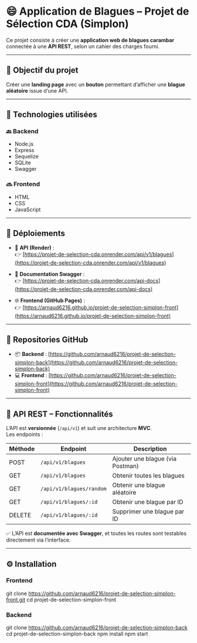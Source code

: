 # 😄 Application de Blagues – Projet de Sélection CDA (Simplon)

Ce projet consiste à créer une **application web de blagues carambar** connectée à une **API REST**, selon un cahier des charges fourni.

---

## 🎯 Objectif du projet

Créer une **landing page** avec un **bouton** permettant d’afficher une **blague aléatoire** issue d’une API.

---

## 🧱 Technologies utilisées

### 🔙 Backend
- Node.js
- Express
- Sequelize
- SQLite
- Swagger 

### 🔜 Frontend
- HTML
- CSS
- JavaScript 

---

## 🔗 Déploiements

- 🚀 **API (Render)** :  
  👉 [https://projet-de-selection-cda.onrender.com/api/v1/blagues](https://projet-de-selection-cda.onrender.com/api/v1/blagues)

- 📄 **Documentation Swagger** :  
  👉 [https://projet-de-selection-cda.onrender.com/api-docs](https://projet-de-selection-cda.onrender.com/api-docs)

- 🌐 **Frontend (GitHub Pages)** :  
  👉 [https://arnaud6216.github.io/projet-de-selection-simplon-front](https://arnaud6216.github.io/projet-de-selection-simplon-front)

---

## 📁 Repositories GitHub

- 📦 **Backend** : [https://github.com/arnaud6216/projet-de-selection-simplon-back](https://github.com/arnaud6216/projet-de-selection-simplon-back)
- 💻 **Frontend** : [https://github.com/arnaud6216/projet-de-selection-simplon-front](https://github.com/arnaud6216/projet-de-selection-simplon-front)

---

## 🔌 API REST – Fonctionnalités

L’API est **versionnée** (`/api/v1`) et suit une architecture **MVC**.  
Les endpoints :

| Méthode | Endpoint                     | Description                      |
|---------|------------------------------|----------------------------------|
| POST    | `/api/v1/blagues`            | Ajouter une blague (via Postman) |
| GET     | `/api/v1/blagues`            | Obtenir toutes les blagues       |
| GET     | `/api/v1/blagues/random`     | Obtenir une blague aléatoire     |
| GET     | `/api/v1/blagues/:id`        | Obtenir une blague par ID        |
| DELETE  | `/api/v1/blagues/:id`        | Supprimer une blague par ID      |

✅ L’API est **documentée avec Swagger**, et toutes les routes sont testables directement via l’interface.

---

## ⚙️ Installation

### Frontend

git clone https://github.com/arnaud6216/projet-de-selection-simplon-front.git
cd projet-de-selection-simplon-front

### Backend

git clone https://github.com/arnaud6216/projet-de-selection-simplon-back
cd projet-de-selection-simplon-back
npm install
npm start
